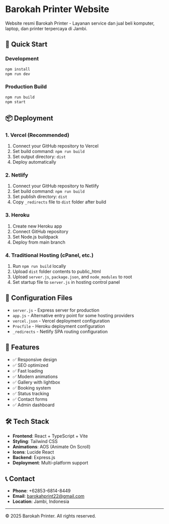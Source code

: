 # Barokah Printer Website

Website resmi Barokah Printer - Layanan service dan jual beli komputer, laptop, dan printer terpercaya di Jambi.

## 🚀 Quick Start

### Development
```bash
npm install
npm run dev
```

### Production Build
```bash
npm run build
npm start
```

## 📦 Deployment

### 1. Vercel (Recommended)
1. Connect your GitHub repository to Vercel
2. Set build command: `npm run build`
3. Set output directory: `dist`
4. Deploy automatically

### 2. Netlify
1. Connect your GitHub repository to Netlify
2. Set build command: `npm run build`
3. Set publish directory: `dist`
4. Copy `_redirects` file to `dist` folder after build

### 3. Heroku
1. Create new Heroku app
2. Connect GitHub repository
3. Set Node.js buildpack
4. Deploy from main branch

### 4. Traditional Hosting (cPanel, etc.)
1. Run `npm run build` locally
2. Upload `dist` folder contents to public_html
3. Upload `server.js`, `package.json`, and `node_modules` to root
4. Set startup file to `server.js` in hosting control panel

## 🔧 Configuration Files

- `server.js` - Express server for production
- `app.js` - Alternative entry point for some hosting providers
- `vercel.json` - Vercel deployment configuration
- `Procfile` - Heroku deployment configuration
- `_redirects` - Netlify SPA routing configuration

## 📱 Features

- ✅ Responsive design
- ✅ SEO optimized
- ✅ Fast loading
- ✅ Modern animations
- ✅ Gallery with lightbox
- ✅ Booking system
- ✅ Status tracking
- ✅ Contact forms
- ✅ Admin dashboard

## 🛠 Tech Stack

- **Frontend**: React + TypeScript + Vite
- **Styling**: Tailwind CSS
- **Animations**: AOS (Animate On Scroll)
- **Icons**: Lucide React
- **Backend**: Express.js
- **Deployment**: Multi-platform support

## 📞 Contact

- **Phone**: +62853-6814-8449
- **Email**: barokahprint22@gmail.com
- **Location**: Jambi, Indonesia

---

© 2025 Barokah Printer. All rights reserved.